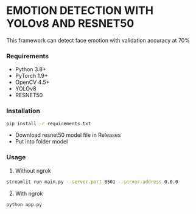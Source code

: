# EMOTION DETECTION WITH YOLOv8 AND RESNET50 
This framework can detect face emotion with validation accuracy at 70% 
### Requirements
- Python 3.8+
- PyTorch 1.9+
- OpenCV 4.5+
- YOLOv8
- RESNET50

### Installation
```bash
pip install -r requirements.txt
```

- Download resnet50 model file in Releases
- Put into folder model 

### Usage
1. Without ngrok 
```bash
streamlit run main.py --server.port 8501 --server.address 0.0.0
```
2. With ngrok
```bash
python app.py
```
